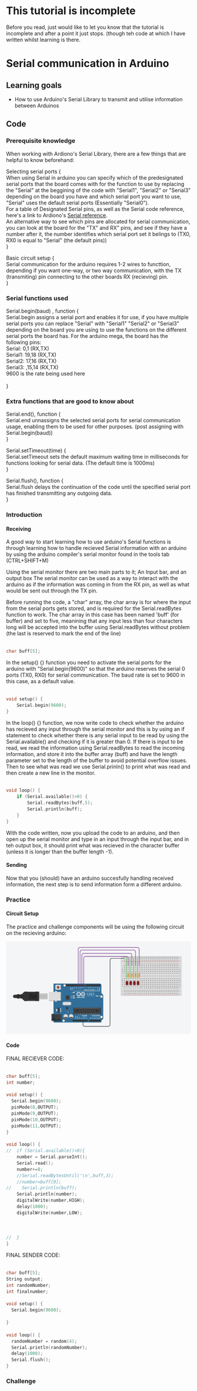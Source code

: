 # This tutorial is incomplete

Before you read, just would like to let you know that the tutorial is incomplete and after a point it just stops. (though teh code at which I have written whilst learning is there. 


# Serial communication in Arduino

## Learning goals

 * How to use Arduino's Serial Library to transmit and utilise information between Arduinos

## Code

### Prerequisite knowledge

When working with Ardiono's Serial Library, there are a few things that are helpful to know beforehand: 

Selecting serial ports { <br>
When using Serial in arduino you can specify which of the predesignated serial ports that the board comes with for the function to use by replacing the "Serial"  at the beggining of the code with "Serial1", "Serial2" or "Serial3" depending on the board you have and which serial port you want to use, "Serial" uses the default serial ports (Essentially "Serial0").  <br>
For a table of Designated Serial pins, as well as the Serial code reference, here's a link to Ardiono's [Serial reference](https://www.arduino.cc/reference/en/language/functions/communication/serial/). <br>
An alternative way to see which pins are allocated for serial communication, you can look at the board for the "TX" and RX" pins, and see if they have a number after it, the number identifies which serial port set it belings to (TX0, RX0 is equal to "Serial" (the default pins)) <br>}

Basic circuit setup { <br>
Serial communication for the arduino requires 1-2 wires to functtion, depending if you want one-way, or two way communication, with the TX (transmiting) pin connecting to the other boards RX (recieving) pin. 
<br>}

### Serial functions used

Serial.begin(baud) , function { <br>
Serial.begin assigns a serial port and enables it for use, if you have multiple serial ports you can replace "Serial" with "Serial1" "Serial2" or "Serial3" depending on the board you are using to use the functions on the different serial ports the board has.
For the arduino mega, the board has the following pins:<br>
Serial: 0,1 (RX,TX)<br>
Serial1: 19,18 (RX,TX)<br>
Serial2: 17,16 (RX,TX)<br>
Serial3: ,15,14 (RX,TX)<br>
9600 is the rate being used here<br>
<br>}

### Extra functions that are good to know about

Serial.end(), function { <br>
Serial.end unnassigns the selected serial ports for serial communication usage, enabling them to be used for other purposes. (post assigning with Serial.begin(baud))
<br>}

Serial.setTimeout(time) { <br>
Serial.setTimeout sets the default maximum waiting time in milliseconds for  functions looking for serial data. (The default time is 1000ms)
<br>}

Serial.flush(), function { <br>
Serial.flush delays the continuation of the code until the specified serial port has finished transmitting any outgoing data. 
<br>}



### Introduction


#### Receiving
A good way to start learning how to use arduino's Serial functions is through learning how to handle recieved Serial information with an arduino by using the arduino compiler's serial monitor found in the tools tab (CTRL+SHIFT+M)

Using the serial monitor there are two main parts to it; An Input bar, and an output box
The serial monitor can be used as a way to interact with the arduino as if the information was coming in from the RX pin, as well as what would be sent out through the TX pin. 

Before running the code, a "char" array, the char array is for where the input from the serial ports gets stored, and is required for the Serial.readBytes function to work. 
The char array in this case has been named 'buff' (for buffer) and set to five, meanining that any input less than four characters long will be accepted into the buffer using Serial.readBytes without problem (the last is reserved to mark the end of the line)

```cpp

char buff[5];

```

In the setup() {} function you need to activate the serial ports for the arduino with "Serial.begin(9600)" so that the arduino reserves the serial 0 ports (TX0, RX0) for serial communication. 
The baud rate is set to 9600 in this case, as a default value. 

```cpp

void setup() {
	Serial.begin(9600);
}

```

In the loop() {} function, we now write code to check whether the arduino has recieved any input through the serial monitor and this is by using an if statement to check whether there is any serial input to be read by using the Serial.available() and checking if it is greater than 0. If there is input to be read, we read the information using Serial.readBytes to read the incoming information, and store it into the buffer array (buff) and have the length parameter set to the length of the buffer to avoid potential overflow issues. Then to see what was read we use Serial.prinln() to print what was read and then create a new line in the monitor. 

```cpp

void loop() {
	if (Serial.available()>0) {
		Serial.readBytes(buff,5);
		Serial.println(buff);
	}
}

```

With the code written, now you upload the code to an arduino, and then open up the serial monitor and type in an input through the input bar, and in teh output box, it should print what was recieved in the character buffer (unless it is longer than the buffer length -1). 

#### Sending

Now that you (should) have an arduino succesfully handling received information, the next step is to send information form a different arduino. 



### Practice

#### Circuit Setup

The practice and challenge components will be using the following circuit on the recieving arduino: 

![Circuit diagram](./PracticeCircuit.PNG)

#### Code

FINAL RECIEVER CODE:

```cpp

char buff[5];
int number;

void setup() {
  Serial.begin(9600);
  pinMode(8,OUTPUT);
  pinMode(9,OUTPUT);
  pinMode(10,OUTPUT);
  pinMode(11,OUTPUT);
}

void loop() {
//  if (Serial.available()>0){
    number = Serial.parseInt();
    Serial.read();
    number+=8;
    //Serial.readBytesUntil('\n',buff,3);
    //number=buff[0];
//    Serial.println(buff);
    Serial.println(number);
    digitalWrite(number,HIGH);
    delay(1000);
    digitalWrite(number,LOW);
    
    
    
//  }
}

```

FINAL SENDER CODE:

```cpp

char buff[5];
String output;
int randomNumber;
int finalnumber;

void setup() {
  Serial.begin(9600);

}

void loop() {
  randomNumber = random(4);
  Serial.println(randomNumber);
  delay(1000);
  Serial.flush();
}


```


### Challenge

